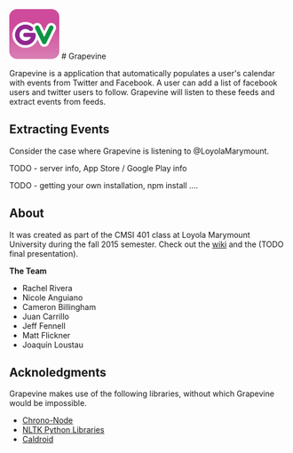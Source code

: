 <img src="https://github.com/lmucs/grapevine/blob/master/images/grapevine.PNG?raw=true" width=90 height=90>
# Grapevine


Grapevine is a application that automatically populates a user's calendar with events from Twitter and Facebook. A user can add a list of facebook users and twitter users to follow. Grapevine will listen to these feeds and extract events from feeds.

## Extracting Events
Consider the case where Grapevine is listening to @LoyolaMarymount. 

TODO - server info, App Store / Google Play info

TODO - getting your own installation, npm install ....

## About

It was created as part of the CMSI 401 class at Loyola Marymount University during the fall 2015 semester. Check out the [wiki](https://github.com/lmucs/grapevine/wiki) and the (TODO final presentation).

**The Team**

* Rachel Rivera
* Nicole Anguiano
* Cameron Billingham
* Juan Carrillo
* Jeff Fennell
* Matt Flickner
* Joaquín Loustau

## Acknoledgments
Grapevine makes use of the following libraries, without which Grapevine would be impossible.
* [Chrono-Node](https://github.com/wanasit/chrono)
* [NLTK Python Libraries](http://www.nltk.org/)
* [Caldroid](https://github.com/roomorama/Caldroid)
